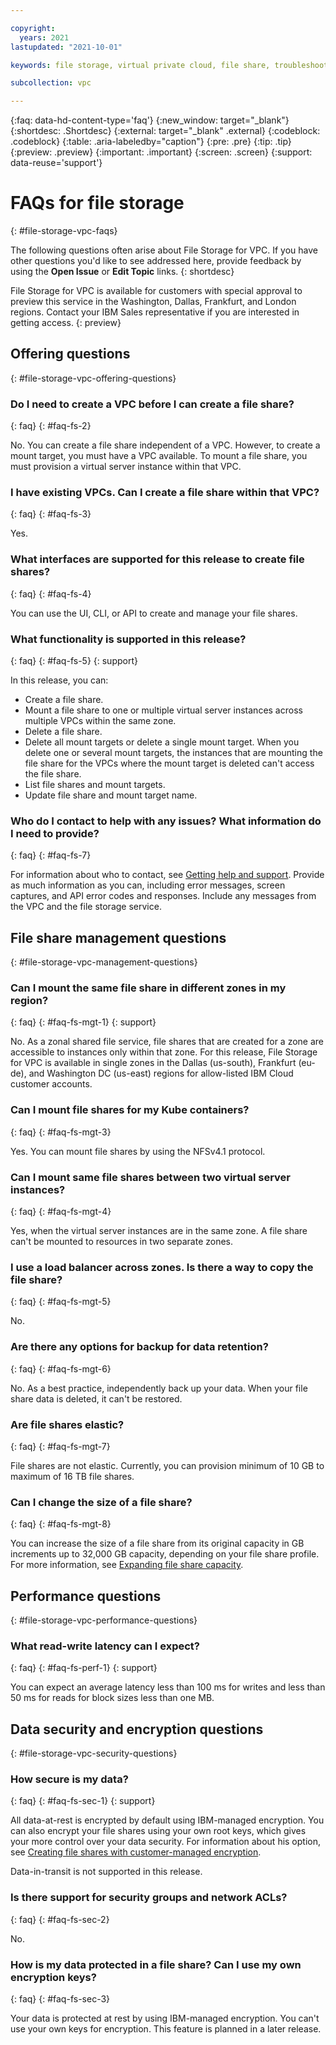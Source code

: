 ```yaml
---

copyright:
  years: 2021
lastupdated: "2021-10-01"

keywords: file storage, virtual private cloud, file share, troubleshooting

subcollection: vpc

---
```


{:faq: data-hd-content-type='faq'}
{:new_window: target="_blank"}
{:shortdesc: .Shortdesc}
{:external: target="_blank" .external}
{:codeblock: .codeblock}
{:table: .aria-labeledby="caption"}
{:pre: .pre}
{:tip: .tip}
{:preview: .preview}
{:important: .important}
{:screen: .screen}
{:support: data-reuse='support'}


# FAQs for file storage
{: #file-storage-vpc-faqs}

The following questions often arise about File Storage for VPC. If you have other questions you'd like to see addressed here, provide feedback by using the **Open Issue** or **Edit Topic** links.
{: shortdesc}

File Storage for VPC is available for customers with special approval to preview this service in the Washington, Dallas, Frankfurt, and London regions. Contact your IBM Sales representative if you are interested in getting access.
{: preview}

## Offering questions
{: #file-storage-vpc-offering-questions}

### Do I need to create a VPC before I can create a file share?
{: faq}
{: #faq-fs-2}

No. You can create a file share independent of a VPC. However, to create a mount target, you must have a VPC available. To mount a file share, you must provision a virtual server instance within that VPC.

### I have existing VPCs. Can I create a file share within that VPC?
{: faq}
{: #faq-fs-3}

Yes.

### What interfaces are supported for this release to create file shares?
{: faq}
{: #faq-fs-4}

You can use the UI, CLI, or API to create and manage your file shares.

### What functionality is supported in this release?
{: faq}
{: #faq-fs-5}
{: support}

In this release, you can:

*	Create a file share.
*	Mount a file share to one or multiple virtual server instances across multiple VPCs within the same zone.
*	Delete a file share.
*	Delete all mount targets or delete a single mount target. When you delete one or several mount targets, the instances that are mounting the file share for the VPCs where the mount target is deleted can't access the file share.
*	List file shares and mount targets.
*	Update file share and mount target name.

### Who do I contact to help with any issues? What information do I need to provide?
{: faq}
{: #faq-fs-7}

For information about who to contact, see [Getting help and support](/docs/vpc?topic=vpc-getting-help). Provide as much information as you can, including error messages, screen captures, and API error codes and responses. Include any messages from the VPC and the file storage service.


## File share management questions
{: #file-storage-vpc-management-questions}

### Can I mount the same file share in different zones in my region?
{: faq}
{: #faq-fs-mgt-1}
{: support}

No. As a zonal shared file service, file shares that are created for a zone are accessible to instances only within that zone. For this release, File Storage for VPC is available in single zones in the Dallas (us-south), Frankfurt (eu-de), and Washington DC (us-east) regions for allow-listed IBM Cloud customer accounts. 

### Can I mount file shares for my Kube containers?
{: faq}
{: #faq-fs-mgt-3}

Yes. You can mount file shares by using the NFSv4.1 protocol.

### Can I mount same file shares between two virtual server instances?
{: faq}
{: #faq-fs-mgt-4}

Yes, when the virtual server instances are in the same zone. A file share can't be mounted to resources in two separate zones.

### I use a load balancer across zones. Is there a way to copy the file share?
{: faq}
{: #faq-fs-mgt-5}

No.

### Are there any options for backup for data retention?
{: faq}
{: #faq-fs-mgt-6}

No. As a best practice, independently back up your data. When your file share data is deleted, it can't be restored.

### Are file shares elastic?
{: faq}
{: #faq-fs-mgt-7}

File shares are not elastic. Currently, you can provision minimum of 10 GB to maximum of 16 TB file shares.

### Can I change the size of a file share?
{: faq}
{: #faq-fs-mgt-8}

You can increase the size of a file share from its original capacity in GB increments up to 32,000 GB capacity, depending on your file share profile. For more information, see [Expanding file share capacity](/docs/vpc?topic=vpc-file-storage-expand-capacity).


## Performance questions
{: #file-storage-vpc-performance-questions}

### What read-write latency can I expect?
{: faq}
{: #faq-fs-perf-1}
{: support}

You can expect an average latency less than 100 ms for writes and less than 50 ms for reads for block sizes less than one MB.

## Data security and encryption questions
{: #file-storage-vpc-security-questions}

### How secure is my data?
{: faq}
{: #faq-fs-sec-1}
{: support}

All data-at-rest is encrypted by default using IBM-managed encryption. You can also encrypt your file shares using your own root keys, which gives your more control over your data security. For information about his option, see [Creating file shares with customer-managed encryption](/docs/vpc?topic=vpc-file-storage-vpc-encryption).

Data-in-transit is not supported in this release.

### Is there support for security groups and network ACLs?
{: faq}
{: #faq-fs-sec-2}

No.

### How is my data protected in a file share? Can I use my own encryption keys?
{: faq}
{: #faq-fs-sec-3}

Your data is protected at rest by using IBM-managed encryption. You can't use your own keys for encryption. This feature is planned in a later release.
